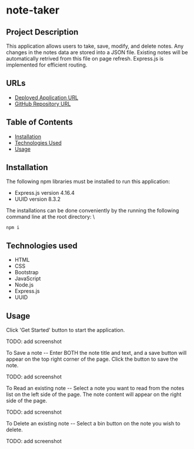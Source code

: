 # **note-taker**

## **Project Description**

This application allows users to take, save, modify, and delete notes. Any changes in the notes data are stored into a JSON file. Existing notes will be automatically retrived from this file on page refresh. Express.js is implemented for efficient routing.

## **URLs**
- [Deployed Application URL](https://note-taker-jouriena11.herokuapp.com/)
- [GitHub Repository URL](https://github.com/jouriena11/note-taker)

## **Table of Contents**
- <a href="#installation">Installation</a>
- <a href="#technologies-used">Technologies Used</a>
- <a href="#usage">Usage</a>


## **Installation**
The following npm libraries must be installed to run this application:
- Express.js version 4.16.4
- UUID version 8.3.2

The installations can be done conveniently by the running the following command line at the root directory: \
```
npm i
```

## **Technologies used**
- HTML
- CSS
- Bootstrap
- JavaScript
- Node.js
- Express.js
- UUID

## **Usage**
Click 'Get Started' button to start the application.

TODO: add screenshot

To Save a note -- Enter BOTH the note title and text, and a save button will appear on the top right corner of the page. Click the button to save the note.

TODO: add screenshot

To Read an existing note -- Select a note you want to read from the notes list on the left side of the page. The note content will appear on the right side of the page.

TODO: add screenshot

To Delete an existing note -- Select a bin button on the note you wish to delete.

TODO: add screenshot
